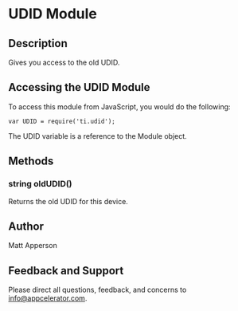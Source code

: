 # UDID Module

## Description

Gives you access to the old UDID.

## Accessing the UDID Module

To access this module from JavaScript, you would do the following:

	var UDID = require('ti.udid');

The UDID variable is a reference to the Module object.	

## Methods

### string oldUDID()
Returns the old UDID for this device.

## Author
Matt Apperson

## Feedback and Support
Please direct all questions, feedback, and concerns to [info@appcelerator.com](mailto:info@appcelerator.com?subject=iOS%20UDID%20Module).
